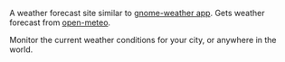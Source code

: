 A weather forecast site similar to [gnome-weather app](https://gitlab.gnome.org/GNOME/gnome-weather).
Gets weather forecast from [open-meteo](open-meteo.com).


Monitor the current weather conditions for your city, or anywhere in the world.

